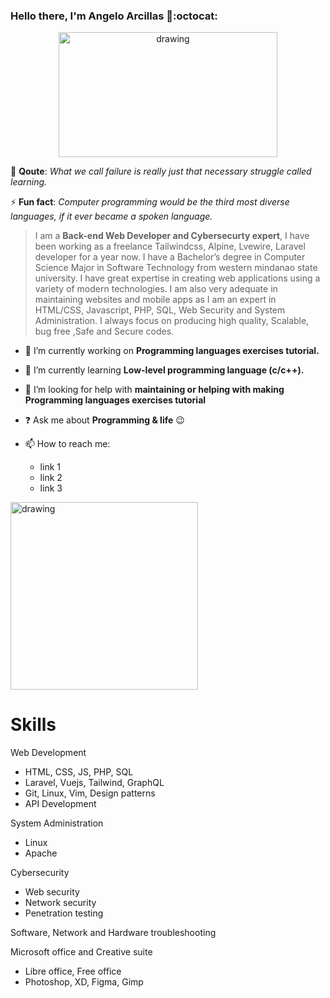 ### Hello there, I'm Angelo Arcillas 👋:octocat:

<p align="center">
<img src="https://octodex.github.com/images/nyantocat.gif" alt="drawing" width="350" height="200"/>
</p>

:muscle: **Qoute**: _What we call failure is really just that necessary struggle called learning._
<br>

:zap: **Fun fact**: _Computer programming would be the third most diverse languages, if it ever became a spoken language._

> I am a **Back-end Web Developer and Cybersecurty expert**, I have been working as a freelance Tailwindcss, Alpine, Lvewire, Laravel developer for a year now. I have a Bachelor’s degree in Computer Science Major in Software Technology from western mindanao state university. I have great expertise in creating web applications using a variety of modern technologies. I am also very adequate in maintaining websites and mobile apps as I am an expert in HTML/CSS, Javascript, PHP, SQL, Web Security and System Administration. I always focus on producing high quality, Scalable, bug free ,Safe and Secure codes.


- :telescope: I’m currently working on **Programming languages exercises tutorial.**
- :seedling: I’m currently learning **Low-level programming language (c/c++).**

- :two_men_holding_hands: I’m looking for help with **maintaining or helping with making Programming languages exercises tutorial**
- :question: Ask me about **Programming & life** :wink:

- :mailbox: How to reach me: 
  - link 1
  - link 2
  - link 3

<img src="https://octodex.github.com/images/Fintechtocat.png" alt="drawing" width="300"/>

# Skills
Web Development
 - HTML, CSS, JS, PHP, SQL
 - Laravel, Vuejs, Tailwind, GraphQL
 - Git, Linux, Vim, Design patterns
 - API Development
 
System Administration
 - Linux
 - Apache
 
Cybersecurity
 - Web security
 - Network security
 - Penetration testing
 
Software, Network and Hardware troubleshooting

Microsoft office and Creative suite
 - Libre office, Free office
 - Photoshop, XD, Figma, Gimp
